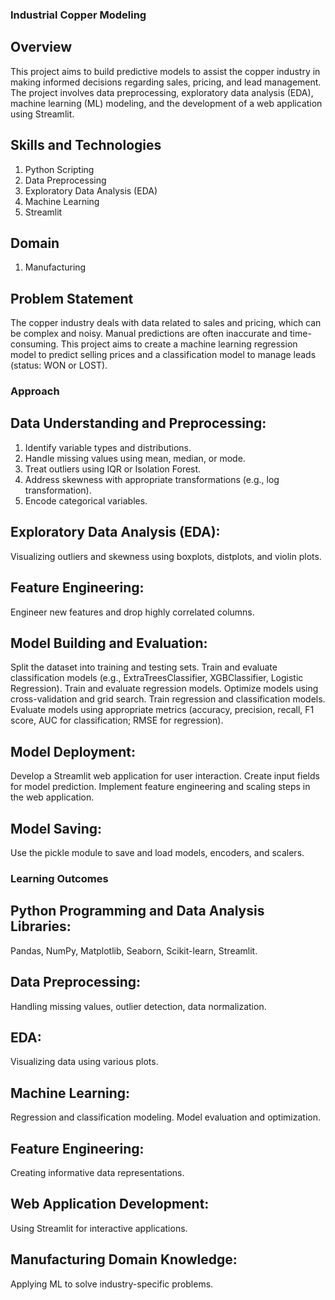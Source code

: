 ### Industrial Copper Modeling ###
## Overview ##
This project aims to build predictive models to assist the copper industry in making informed decisions regarding sales, pricing, and lead management.
The project involves data preprocessing, exploratory data analysis (EDA), machine learning (ML) modeling, and the development of a web application using Streamlit.

## Skills and Technologies
1. Python Scripting
2. Data Preprocessing
3. Exploratory Data Analysis (EDA)
4. Machine Learning
5. Streamlit

## Domain
1. Manufacturing
## Problem Statement
The copper industry deals with data related to sales and pricing, which can be complex and noisy. Manual predictions are often inaccurate and time-consuming.
This project aims to create a machine learning regression model to predict selling prices and a classification model to manage leads (status: WON or LOST).

### Approach ###
## Data Understanding and Preprocessing: ##

1. Identify variable types and distributions.
2. Handle missing values using mean, median, or mode.
3. Treat outliers using IQR or Isolation Forest.
4. Address skewness with appropriate transformations (e.g., log transformation).
5. Encode categorical variables.
   
## Exploratory Data Analysis (EDA): ##

Visualizing outliers and skewness using boxplots, distplots, and violin plots.
## Feature Engineering: ##

Engineer new features and drop highly correlated columns.
## Model Building and Evaluation: ##

Split the dataset into training and testing sets.
Train and evaluate classification models (e.g., ExtraTreesClassifier, XGBClassifier, Logistic Regression).
Train and evaluate regression models.
Optimize models using cross-validation and grid search.
Train regression and classification models.
Evaluate models using appropriate metrics (accuracy, precision, recall, F1 score, AUC for classification; RMSE for regression).

## Model Deployment: ##
Develop a Streamlit web application for user interaction.
Create input fields for model prediction.
Implement feature engineering and scaling steps in the web application.

## Model Saving: ##
Use the pickle module to save and load models, encoders, and scalers.

### Learning Outcomes ###
## Python Programming and Data Analysis Libraries: ##

Pandas, NumPy, Matplotlib, Seaborn, Scikit-learn, Streamlit.
## Data Preprocessing: ##
Handling missing values, outlier detection, data normalization.

## EDA: ##

Visualizing data using various plots.

## Machine Learning: ##

Regression and classification modeling.
Model evaluation and optimization.

## Feature Engineering: ##

Creating informative data representations.
## Web Application Development: ##

Using Streamlit for interactive applications.
## Manufacturing Domain Knowledge: ##

Applying ML to solve industry-specific problems.
